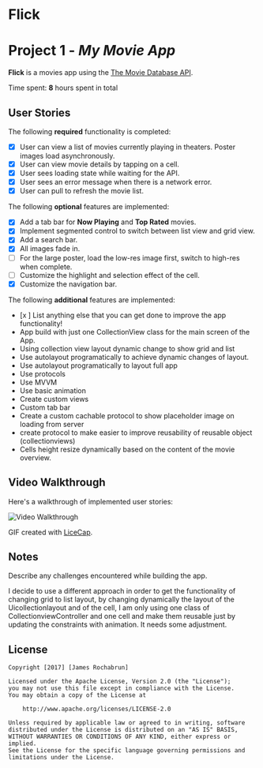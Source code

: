 # Flick

# Project 1 - *My Movie App*

**Flick** is a movies app using the [The Movie Database API](http://docs.themoviedb.apiary.io/#).

Time spent: **8** hours spent in total

## User Stories

The following **required** functionality is completed:

- [x] User can view a list of movies currently playing in theaters. Poster images load asynchronously.
- [x] User can view movie details by tapping on a cell.
- [x] User sees loading state while waiting for the API.
- [x] User sees an error message when there is a network error.
- [x] User can pull to refresh the movie list.

The following **optional** features are implemented:

- [x] Add a tab bar for **Now Playing** and **Top Rated** movies.
- [x] Implement segmented control to switch between list view and grid view.
- [x] Add a search bar.
- [x] All images fade in.
- [ ] For the large poster, load the low-res image first, switch to high-res when complete.
- [ ] Customize the highlight and selection effect of the cell.
- [x] Customize the navigation bar.

The following **additional** features are implemented:

- [x ] List anything else that you can get done to improve the app functionality!
- App build with just one CollectionView class for the main screen of the App.
- Using collection view layout dynamic change to show grid and list
- Use autolayout programatically to achieve dynamic changes of layout.
- Use autolayout programatically to layout full app
- Use protocols
- Use MVVM
- Use basic animation
- Create custom views
- Custom tab bar 
- Create a custom cachable protocol to show placeholder image on loading from server
- create protocol to make easier to improve reusability of reusable object (collectionviews)
- Cells height resize dynamically based on the content of the movie overview.

## Video Walkthrough

Here's a walkthrough of implemented user stories:

<img src='http://i.imgur.com/emI1B9m.gif' title='Video Walkthrough' width='' alt='Video Walkthrough' />

GIF created with [LiceCap](http://www.cockos.com/licecap/).

## Notes

Describe any challenges encountered while building the app.

I decide to use a different approach in order to get the functionality of changing grid to list layout, by changing dynamically the layout of the Uicollectionlayout and of the cell, I am only using one class of CollectionviewController and one cell and make them reusable just by updating the constraints with animation. It needs some adjustment.

## License

    Copyright [2017] [James Rochabrun]

    Licensed under the Apache License, Version 2.0 (the "License");
    you may not use this file except in compliance with the License.
    You may obtain a copy of the License at

        http://www.apache.org/licenses/LICENSE-2.0

    Unless required by applicable law or agreed to in writing, software
    distributed under the License is distributed on an "AS IS" BASIS,
    WITHOUT WARRANTIES OR CONDITIONS OF ANY KIND, either express or implied.
    See the License for the specific language governing permissions and
    limitations under the License.

